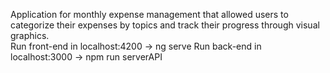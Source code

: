 Application for monthly expense management that allowed users to categorize their expenses by topics and track their progress through visual graphics.<br>
Run front-end in localhost:4200 -> ng serve 
Run back-end in localhost:3000 -> npm run serverAPI

